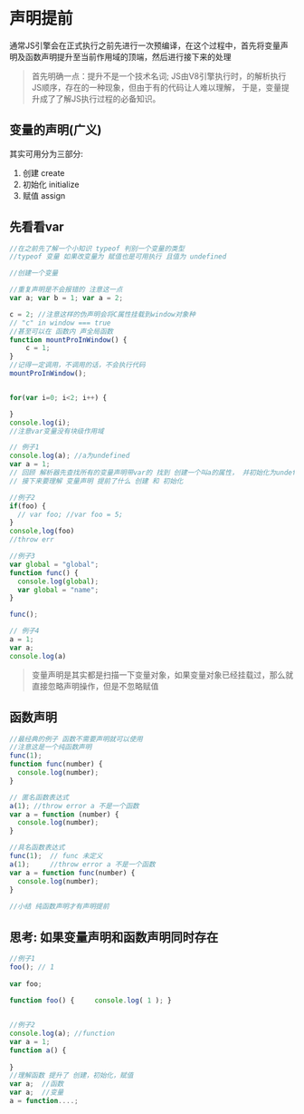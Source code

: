 # 声明提前
通常JS引擎会在正式执行之前先进行一次预编译，在这个过程中，首先将变量声明及函数声明提升至当前作用域的顶端，然后进行接下来的处理

>首先明确一点：提升不是一个技术名词;
JS由V8引擎执行时，的解析执行JS顺序，存在的一种现象，但由于有的代码让人难以理解，
于是，变量提升成了了解JS执行过程的必备知识。

## 变量的声明(广义)
其实可用分为三部分:
1. 创建 create
2. 初始化 initialize
3. 赋值 assign

## 先看看var
```javascript
//在之前先了解一个小知识 typeof 判别一个变量的类型 
//typeof 变量 如果改变量为 赋值也是可用执行 且值为 undefined

//创建一个变量

//重复声明是不会报错的 注意这一点
var a; var b = 1; var a = 2;

c = 2; //注意这样的伪声明会将C属性挂载到window对象种
// "c" in window === true
//甚至可以在 函数内 声全局函数
function mountProInWindow() {
    c = 1;
}
//记得一定调用，不调用的话，不会执行代码
mountProInWindow();


for(var i=0; i<2; i++) {

}
console.log(i);
//注意var变量没有块级作用域

// 例子1
console.log(a); //a为undefined
var a = 1;
// 回顾 解析器先查找所有的变量声明带var的 找到 创建一个叫a的属性， 并初始化为undefined，直到执行声明语句时，再对其赋值 
// 接下来要理解 变量声明 提前了什么 创建 和 初始化

//例子2
if(foo) {
  // var foo; //var foo = 5;
}
console,log(foo)
//throw err

//例子3
var global = "global";
function func() {
  console.log(global);
  var global = "name";
}

func();

// 例子4
a = 1;
var a;
console.log(a)
```
> 变量声明是其实都是扫描一下变量对象，如果变量对象已经挂载过，那么就直接忽略声明操作，但是不忽略赋值


## 函数声明
```javascript
//最经典的例子 函数不需要声明就可以使用
//注意这是一个纯函数声明
func(1);
function func(number) {
  console.log(number);
}

// 匿名函数表达式
a(1); //throw error a 不是一个函数
var a = function (number) {
  console.log(number);
}

//具名函数表达式
func(1);  // func 未定义
a(1);     //throw error a 不是一个函数
var a = function func(number) {
  console.log(number);
}
 
//小结 纯函数声明才有声明提前
```

## 思考: 如果变量声明和函数声明同时存在
```javascript
//例子1
foo(); // 1 
 
var foo; 
 
function foo() {     console.log( 1 ); } 


//例子2
console.log(a); //function 
var a = 1;
function a() {
  
}
//理解函数 提升了 创建，初始化，赋值
var a;  //函数
var a;  //变量
a = function....;
```